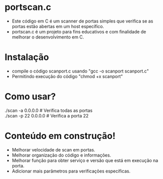 # portscan.c

 - Este código em C é um scanner de portas simples que verifica se as portas estão abertas em um host específico.
 - portscan.c é um projeto para fins educativos e com finalidade de melhorar o desenvolvimento em C.

# Instalação
- compile o código scanport.c usando "gcc -o scanport scanport.c"
- Permitindo execução do código "chmod +x scanport" 

# Como usar?
./scan -a 0.0.0.0    # Verifica todas as portas <br>
./scan -p 22 0.0.0.0  # Verifica a porta 22

# Conteúdo em construção!
- Melhorar velocidade de scan em portas.
- Melhorar organização do código e informações.
- Melhorar função para obter serviço e versão que está em execução na porta.
- Adicionar mais parâmetros para verificações específicas.
